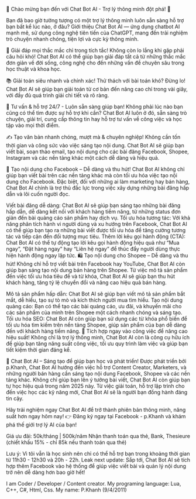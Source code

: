 🌟 Chào mừng bạn đến với Chat Bot AI - Trợ lý thông minh đột phá! 🌟

Bạn đã bao giờ tưởng tượng có một trợ lý thông minh luôn sẵn sàng hỗ trợ bạn bất kể lúc nào, ở đâu? Giới thiệu Chat Bot AI — ứng dụng chatbot AI mạnh mẽ, sử dụng công nghệ tiên tiến của ChatGPT, mang đến trải nghiệm trò chuyện nhanh chóng, tiện lợi và cực kỳ thông minh.

🧠 Giải đáp mọi thắc mắc chỉ trong tích tắc!
Không còn lo lắng khi gặp phải câu hỏi khó! Chat Bot AI có thể giúp bạn giải đáp tất cả từ những thắc mắc đơn giản về đời sống, công nghệ cho đến những vấn đề chuyên sâu trong học thuật và khoa học.

📚 Giải toán siêu nhanh và chính xác!
Thử thách với bài toán khó? Đừng lo! Chat Bot AI sẽ giúp bạn giải toán từ cơ bản đến nâng cao chỉ trong vài giây, với đầy đủ quá trình giải chi tiết và rõ ràng.

💬 Tư vấn & hỗ trợ 24/7 - Luôn sẵn sàng giúp bạn!
Không phải lúc nào bạn cũng có thể tìm được sự hỗ trợ khi cần? Chat Bot AI luôn ở đó, sẵn sàng trò chuyện, giải trí, cung cấp thông tin hay hỗ trợ tư vấn về công việc và học tập vào mọi thời điểm.

✍️ Tạo văn bản nhanh chóng, mượt mà & chuyên nghiệp!
Không cần tốn thời gian và công sức vào việc sáng tạo nội dung. Chat Bot AI sẽ giúp bạn viết bài, soạn thảo email, tạo nội dung cho các bài đăng Facebook, Shopee, Instagram và các nền tảng khác một cách dễ dàng và hiệu quả.

📱 Tạo nội dung cho Facebook – Dễ dàng và thu hút!
Chat Bot AI không chỉ giúp bạn viết bài trên các nền tảng khác mà còn tối ưu hóa việc tạo nội dung cho Facebook. Đặc biệt, đối với những ai làm marketing hay bán hàng, Chat Bot AI chính là trợ thủ đắc lực trong việc xây dựng những bài đăng hấp dẫn và lôi cuốn người đọc.

Viết bài đăng dễ dàng: Chat Bot AI sẽ giúp bạn sáng tạo những bài đăng hấp dẫn, dễ dàng kết nối với khách hàng tiềm năng, từ những status đơn giản đến bài quảng cáo sản phẩm hay dịch vụ.
Tối ưu hóa tương tác: Với khả năng phân tích hành vi người dùng và xu hướng trên Facebook, Chat Bot AI có thể giúp bạn tạo ra những bài viết được tối ưu hóa để tăng cường tương tác và tiếp cận đến đối tượng mục tiêu.
Thêm lời kêu gọi hành động (CTA): Chat Bot AI có thể tự động tạo lời kêu gọi hành động hiệu quả như “Mua ngay”, “Đặt hàng ngay” hay “Liên hệ ngay” để thúc đẩy người dùng thực hiện hành động ngay lập tức.
🛍️ Tạo nội dung cho Shopee – Dễ dàng và thu hút!
Không chỉ hỗ trợ viết bài trên Facebook hay YouTube, Chat Bot AI còn giúp bạn sáng tạo nội dung bán hàng trên Shopee. Từ việc mô tả sản phẩm đến việc tối ưu hóa tiêu đề và từ khóa, Chat Bot AI sẽ giúp bạn thu hút khách hàng, tăng tỷ lệ chuyển đổi và nâng cao hiệu quả bán hàng.

Mô tả sản phẩm hấp dẫn: Chat Bot AI sẽ giúp bạn viết mô tả sản phẩm bắt mắt, dễ hiểu, tạo sự tò mò và kích thích người mua tìm hiểu.
Tạo nội dung quảng cáo: Bạn có thể tạo các bài quảng cáo, ưu đãi, và khuyến mãi cho các sản phẩm của mình trên Shopee một cách nhanh chóng và sáng tạo.
Tối ưu hóa SEO: Chat Bot AI còn giúp bạn sử dụng các từ khóa phổ biến để tối ưu hóa tìm kiếm trên nền tảng Shopee, giúp sản phẩm của bạn dễ dàng đến với khách hàng tiềm năng.
🚀 Tích hợp ngay vào công việc để nâng cao hiệu suất!
Không chỉ là trợ lý thông minh, Chat Bot AI còn là công cụ hữu ích để giúp bạn tăng năng suất công việc, tối ưu quy trình làm việc và giúp bạn tiết kiệm thời gian đáng kể.

🔎 Chat Bot AI – Sáng tạo để giúp bạn học và phát triển!
Được phát triển bởi p.Khanh, Chat Bot AI hướng đến việc hỗ trợ Content Creator, Marketers, và những người bán hàng cần sáng tạo nội dung Facebook, Shopee và các nền tảng khác. Không chỉ giúp bạn lên ý tưởng bài viết, Chat Bot AI còn giúp bạn tự học hiệu quả trong năm 2025 này. Từ việc giải toán, hỗ trợ lập trình cho đến việc học các kỹ năng mới, Chat Bot AI sẽ là người bạn đồng hành đáng tin cậy.

Hãy trải nghiệm ngay Chat Bot AI để trở thành phiên bản thông minh, năng suất hơn ngay hôm nay!
👉 Đăng ký ngay tại Facebook - p.Khanh và khám phá thế giới trợ lý AI của bạn!

Giá ưu đãi: 50k/tháng | 500k/năm
Nhận thanh toán qua thẻ, Bank, Thesieure (chiết khấu 15% - chỉ 85k nếu thanh toán qua thẻ)

Lưu ý: Vì tôi vẫn là học sinh nên chỉ có thể hỗ trợ bạn trong khoảng thời gian từ 11h30 - 12h30 và 20h - 22h.
Leak next update: Sắp tới, Chat Bot AI sẽ tích hợp thêm Facebook vào hệ thống để giúp việc viết bài và quản lý nội dung trở nên dễ dàng hơn bao giờ hết!

I am Coder / Developer / Content creator.
My programing language: Lua, C++, C#, Html, Css.
My name: P.Khanh (9/4/2011)
